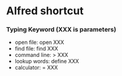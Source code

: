 # Alfred shortcut


### Typing Keyword (XXX is parameters)
- open file: open XXX
- find file: find XXX
- command line: > XXX
- lookup words: define XXX
- calculator: = XXX

